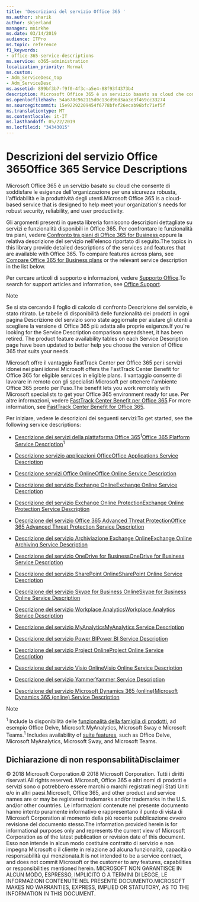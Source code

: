 ```yaml
---
title: 'Descrizioni del servizio Office 365 '
ms.author: sharik
author: skjerland
manager: mnirkhe
ms.date: 03/14/2019
audience: ITPro
ms.topic: reference
f1_keywords:
- office-365-service-descriptions
ms.service: o365-administration
localization_priority: Normal
ms.custom:
- Adm_ServiceDesc_top
- Adm_ServiceDesc
ms.assetid: 899bf3b7-f9f0-4f3c-a5e4-88f93f4373b4
description: Microsoft Office 365 è un servizio basato su cloud che consente di soddisfare le esigenze dell'organizzazione per una sicurezza robusta, l'affidabilità e la produttività degli utenti.
ms.openlocfilehash: 54a678c962115d0c13cd96d3aa3e3f469cc33274
ms.sourcegitcommit: 15e92292209454f6778bfef26ecab96bfc71ef5f
ms.translationtype: MT
ms.contentlocale: it-IT
ms.lasthandoff: 05/22/2019
ms.locfileid: "34343015"
---
```

# <a name="office-365-service-descriptions"></a><span data-ttu-id="ed9e5-103">Descrizioni del servizio Office 365</span><span class="sxs-lookup"><span data-stu-id="ed9e5-103">Office 365 Service Descriptions</span></span> 

<span data-ttu-id="ed9e5-104">Microsoft Office 365 è un servizio basato su cloud che consente di soddisfare le esigenze dell'organizzazione per una sicurezza robusta, l'affidabilità e la produttività degli utenti.</span><span class="sxs-lookup"><span data-stu-id="ed9e5-104">Microsoft Office 365 is a cloud-based service that is designed to help meet your organization's needs for robust security, reliability, and user productivity.</span></span> 
  
<span data-ttu-id="ed9e5-p101">Gli argomenti presenti in questa libreria forniscono descrizioni dettagliate su servizi e funzionalità disponibili in Office 365. Per confrontare le funzionalità tra piani, vedere [Confronto tra piani di Office 365 for Business ](http://go.microsoft.com/fwlink/?LinkID=799177&amp;clcid=0x409) oppure la relativa descrizione del servizio nell'elenco riportato di seguito.</span><span class="sxs-lookup"><span data-stu-id="ed9e5-p101">The topics in this library provide detailed descriptions of the services and features that are available with Office 365. To compare features across plans, see [Compare Office 365 for Business plans](http://go.microsoft.com/fwlink/?LinkID=799177&amp;clcid=0x409) or the relevant service description in the list below.</span></span> 
  
<span data-ttu-id="ed9e5-107">Per cercare articoli di supporto e informazioni, vedere [Supporto Office](https://support.office.com/).</span><span class="sxs-lookup"><span data-stu-id="ed9e5-107">To search for support articles and information, see [Office Support](https://support.office.com/).</span></span>
  
> [!NOTE]
> <span data-ttu-id="ed9e5-p102">Se si sta cercando il foglio di calcolo di confronto Descrizione del servizio, è stato ritirato. Le tabelle di disponibilità delle funzionalità dei prodotti in ogni pagina Descrizione del servizio sono state aggiornate per aiutare gli utenti a scegliere la versione di Office 365 più adatta alle proprie esigenze.</span><span class="sxs-lookup"><span data-stu-id="ed9e5-p102">If you're looking for the Service Description comparison spreadsheet, it has been retired. The product feature availability tables on each Service Description page have been updated to better help you choose the version of Office 365 that suits your needs.</span></span> 
  
<span data-ttu-id="ed9e5-110">Microsoft offre il vantaggio FastTrack Center per Office 365 per i servizi idonei nei piani idonei.</span><span class="sxs-lookup"><span data-stu-id="ed9e5-110">Microsoft offers the FastTrack Center Benefit for Office 365 for eligible services in eligible plans.</span></span> <span data-ttu-id="ed9e5-111">Il vantaggio consente di lavorare in remoto con gli specialisti Microsoft per ottenere l'ambiente Office 365 pronto per l'uso.</span><span class="sxs-lookup"><span data-stu-id="ed9e5-111">The benefit lets you work remotely with Microsoft specialists to get your Office 365 environment ready for use.</span></span> <span data-ttu-id="ed9e5-112">Per altre informazioni, vedere [FastTrack Center Benefit per Office 365](https://docs.microsoft.com/fasttrack/O365-fasttrack-benefit-for-office-365).</span><span class="sxs-lookup"><span data-stu-id="ed9e5-112">For more information, see [FastTrack Center Benefit for Office 365](https://docs.microsoft.com/fasttrack/O365-fasttrack-benefit-for-office-365).</span></span>
  
<span data-ttu-id="ed9e5-113">Per iniziare, vedere le descrizioni dei seguenti servizi:</span><span class="sxs-lookup"><span data-stu-id="ed9e5-113">To get started, see the following service descriptions:</span></span>
  
- <span data-ttu-id="ed9e5-114">[Descrizione dei servizi della piattaforma Office 365](office-365-platform-service-description/office-365-platform-service-description.md)<sup>1</sup></span><span class="sxs-lookup"><span data-stu-id="ed9e5-114">[Office 365 Platform Service Description](office-365-platform-service-description/office-365-platform-service-description.md)<sup>1</sup></span></span>
    
- [<span data-ttu-id="ed9e5-115">Descrizione servizio applicazioni Office</span><span class="sxs-lookup"><span data-stu-id="ed9e5-115">Office Applications Service Description</span></span>](office-applications-service-description/office-applications-service-description.md)
    
- [<span data-ttu-id="ed9e5-116">Descrizione servizi Office Online</span><span class="sxs-lookup"><span data-stu-id="ed9e5-116">Office Online Service Description</span></span>](office-online-service-description/office-online-service-description.md)
    
- [<span data-ttu-id="ed9e5-117">Descrizione del servizio Exchange Online</span><span class="sxs-lookup"><span data-stu-id="ed9e5-117">Exchange Online Service Description</span></span>](exchange-online-service-description/exchange-online-service-description.md)
    
- [<span data-ttu-id="ed9e5-118">Descrizione del servizio Exchange Online Protection</span><span class="sxs-lookup"><span data-stu-id="ed9e5-118">Exchange Online Protection Service Description</span></span>](exchange-online-protection-service-description/exchange-online-protection-service-description.md)
    
- [<span data-ttu-id="ed9e5-119">Descrizione del servizio Office 365 Advanced Threat Protection</span><span class="sxs-lookup"><span data-stu-id="ed9e5-119">Office 365 Advanced Threat Protection Service Description</span></span>](office-365-advanced-threat-protection-service-description.md)
    
- [<span data-ttu-id="ed9e5-120">Descrizione del servizio Archiviazione Exchange Online</span><span class="sxs-lookup"><span data-stu-id="ed9e5-120">Exchange Online Archiving Service Description</span></span>](exchange-online-archiving-service-description/exchange-online-archiving-service-description.md)
    
- [<span data-ttu-id="ed9e5-121">Descrizione del servizio OneDrive for Business</span><span class="sxs-lookup"><span data-stu-id="ed9e5-121">OneDrive for Business Service Description</span></span>](onedrive-for-business-service-description.md)
    
- [<span data-ttu-id="ed9e5-122">Descrizione del servizio SharePoint Online</span><span class="sxs-lookup"><span data-stu-id="ed9e5-122">SharePoint Online Service Description</span></span>](sharepoint-online-service-description/sharepoint-online-service-description.md)
    
- [<span data-ttu-id="ed9e5-123">Descrizione del servizio Skype for Business Online</span><span class="sxs-lookup"><span data-stu-id="ed9e5-123">Skype for Business Online Service Description</span></span>](skype-for-business-online-service-description/skype-for-business-online-service-description.md)
    
- [<span data-ttu-id="ed9e5-124">Descrizione del servizio Workplace Analytics</span><span class="sxs-lookup"><span data-stu-id="ed9e5-124">Workplace Analytics Service Description</span></span>](workplace-analytics-service-description.md)

- [<span data-ttu-id="ed9e5-125">Descrizione del servizio MyAnalytics</span><span class="sxs-lookup"><span data-stu-id="ed9e5-125">MyAnalytics Service Description</span></span>](mya-service-description.md)
    
- [<span data-ttu-id="ed9e5-126">Descrizione del servizio Power BI</span><span class="sxs-lookup"><span data-stu-id="ed9e5-126">Power BI Service Description</span></span>](power-bi-service-description.md)
    
- [<span data-ttu-id="ed9e5-127">Descrizione del servizio Project Online</span><span class="sxs-lookup"><span data-stu-id="ed9e5-127">Project Online Service Description</span></span>](project-online-service-description/project-online-service-description.md)
    
- [<span data-ttu-id="ed9e5-128">Descrizione del servizio Visio Online</span><span class="sxs-lookup"><span data-stu-id="ed9e5-128">Visio Online Service Description</span></span>](visio-online-service-description/visio-online-service-description.md)
    
- [<span data-ttu-id="ed9e5-129">Descrizione del servizio Yammer</span><span class="sxs-lookup"><span data-stu-id="ed9e5-129">Yammer Service Description</span></span>](yammer-service-description/yammer-service-description.md)
    
- [<span data-ttu-id="ed9e5-130">Descrizione del servizio Microsoft Dynamics 365 (online)</span><span class="sxs-lookup"><span data-stu-id="ed9e5-130">Microsoft Dynamics 365 (online) Service Description</span></span>](microsoft-dynamics-365-online-service-description.md)
    
> [!NOTE]
> <span data-ttu-id="ed9e5-131"><sup>1</sup> Include la disponibilità delle [funzionalità della famiglia di prodotti](https://technet.microsoft.com/EN-US/library/office-365-suite-features.aspx), ad esempio Office Delve, Microsoft MyAnalytics, Microsoft Sway e Microsoft Teams.</span><span class="sxs-lookup"><span data-stu-id="ed9e5-131"><sup>1</sup> Includes availability of [suite features](https://technet.microsoft.com/EN-US/library/office-365-suite-features.aspx), such as Office Delve, Microsoft MyAnalytics, Microsoft Sway, and Microsoft Teams.</span></span> 
  
## <a name="disclaimer"></a><span data-ttu-id="ed9e5-132">Dichiarazione di non responsabilità</span><span class="sxs-lookup"><span data-stu-id="ed9e5-132">Disclaimer</span></span>

<span data-ttu-id="ed9e5-133">© 2018 Microsoft Corporation.</span><span class="sxs-lookup"><span data-stu-id="ed9e5-133">© 2018 Microsoft Corporation.</span></span> <span data-ttu-id="ed9e5-134">Tutti i diritti riservati.</span><span class="sxs-lookup"><span data-stu-id="ed9e5-134">All rights reserved.</span></span> <span data-ttu-id="ed9e5-135">Microsoft, Office 365 e altri nomi di prodotti e servizi sono o potrebbero essere marchi o marchi registrati negli Stati Uniti e/o in altri paesi.</span><span class="sxs-lookup"><span data-stu-id="ed9e5-135">Microsoft, Office 365, and other product and service names are or may be registered trademarks and/or trademarks in the U.S. and/or other countries.</span></span> <span data-ttu-id="ed9e5-136">Le informazioni contenute nel presente documento hanno intento puramente informativo e rappresentano il punto di vista di Microsoft Corporation al momento della più recente pubblicazione ovvero revisione del documento stesso.</span><span class="sxs-lookup"><span data-stu-id="ed9e5-136">The information provided herein is for informational purposes only and represents the current view of Microsoft Corporation as of the latest publication or revision date of this document.</span></span> <span data-ttu-id="ed9e5-137">Esso non intende in alcun modo costituire contratto di servizio e non impegna Microsoft o il cliente in relazione ad alcuna funzionalità, capacità o responsabilità qui menzionata.</span><span class="sxs-lookup"><span data-stu-id="ed9e5-137">It is not intended to be a service contract, and does not commit Microsoft or the customer to any features, capabilities or responsibilities mentioned herein.</span></span> <span data-ttu-id="ed9e5-138">MICROSOFT NON GARANTISCE IN ALCUN MODO, ESPRESSO, IMPLICITO O A TERMINI DI LEGGE, LE INFORMAZIONI CONTENUTE NEL PRESENTE DOCUMENTO.</span><span class="sxs-lookup"><span data-stu-id="ed9e5-138">MICROSOFT MAKES NO WARRANTIES, EXPRESS, IMPLIED OR STATUTORY, AS TO THE INFORMATION IN THIS DOCUMENT.</span></span> 
  
